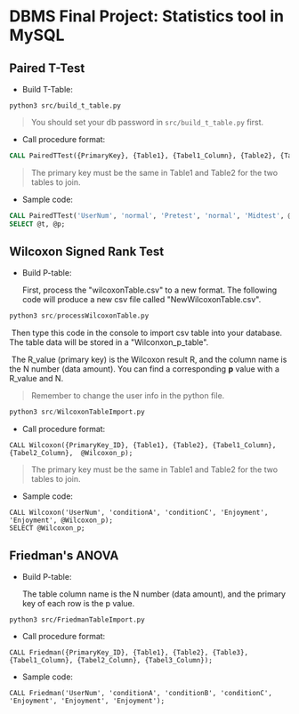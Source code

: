 # DBMS Final Project: Statistics tool in MySQL

## Paired T-Test
- Build T-Table:
```
python3 src/build_t_table.py
```
> You should set your db password in `src/build_t_table.py` first.

- Call procedure format: 
```sql
CALL PairedTTest({PrimaryKey}, {Table1}, {Tabel1_Column}, {Table2}, {Tabel2_Column}, @t, @p);
```
> The primary key must be the same in Table1 and Table2 for the two tables to join. 

- Sample code:
```sql
CALL PairedTTest('UserNum', 'normal', 'Pretest', 'normal', 'Midtest', @t, @p);
SELECT @t, @p;
```



## Wilcoxon Signed Rank Test

- Build P-table:

  First, process the "wilcoxonTable.csv" to a new format. The following code will produce a new csv file called "NewWilcoxonTable.csv".

```python
python3 src/processWilcoxonTable.py
```

​	Then type this code in the console to import csv table into your database. The table data will be stored in a "Wilconxon_p_table". 

​	The R_value (primary key) is the Wilcoxon result R, and the column name is the N number (data amount). You can find a corresponding **p** value with a R_value and N.

> Remember to change the user info in the python file.

```python
python3 src/WilcoxonTableImport.py
```



- Call procedure format: 

````mysql
CALL Wilcoxon({PrimaryKey_ID}, {Table1}, {Table2}, {Tabel1_Column}, {Tabel2_Column},  @Wilcoxon_p);
````

> The primary key must be the same in Table1 and Table2 for the two tables to join. 

- Sample code:

````mysql
CALL Wilcoxon('UserNum', 'conditionA', 'conditionC', 'Enjoyment', 'Enjoyment', @Wilcoxon_p);
SELECT @Wilcoxon_p;
````



## Friedman's ANOVA

- Build P-table:

  The table column name is the N number (data amount), and the primary key of each row is the p value.

```pyth
python3 src/FriedmanTableImport.py
```



- Call procedure format: 

```mysql
CALL Friedman({PrimaryKey_ID}, {Table1}, {Table2}, {Table3}, {Tabel1_Column}, {Tabel2_Column}, {Tabel3_Column});
```

- Sample code:

```mysql
CALL Friedman('UserNum', 'conditionA', 'conditionB', 'conditionC', 'Enjoyment', 'Enjoyment', 'Enjoyment');
```

